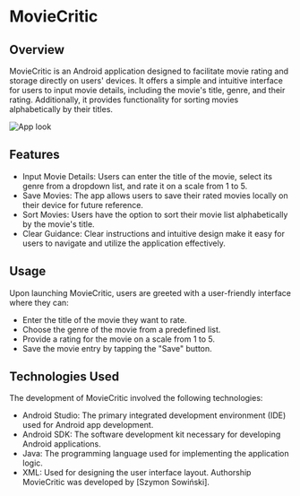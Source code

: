 # MovieCritic
## Overview
MovieCritic is an Android application designed to facilitate movie rating and storage directly on users' devices. It offers a simple and intuitive interface for users to input movie details, including the movie's title, genre, and their rating. Additionally, it provides functionality for sorting movies alphabetically by their titles.

![App look](https://i.postimg.cc/yYSb6qht/Screenshot-20240312-214159-1.jpg)
## Features
- Input Movie Details: Users can enter the title of the movie, select its genre from a dropdown list, and rate it on a scale from 1 to 5.
- Save Movies: The app allows users to save their rated movies locally on their device for future reference.
- Sort Movies: Users have the option to sort their movie list alphabetically by the movie's title.
- Clear Guidance: Clear instructions and intuitive design make it easy for users to navigate and utilize the application effectively.
## Usage
Upon launching MovieCritic, users are greeted with a user-friendly interface where they can:
- Enter the title of the movie they want to rate.
- Choose the genre of the movie from a predefined list.
- Provide a rating for the movie on a scale from 1 to 5.
- Save the movie entry by tapping the "Save" button.
## Technologies Used
The development of MovieCritic involved the following technologies:
- Android Studio: The primary integrated development environment (IDE) used for Android app development.
- Android SDK: The software development kit necessary for developing Android applications.
- Java: The programming language used for implementing the application logic.
- XML: Used for designing the user interface layout.
Authorship
MovieCritic was developed by [Szymon Sowiński].
